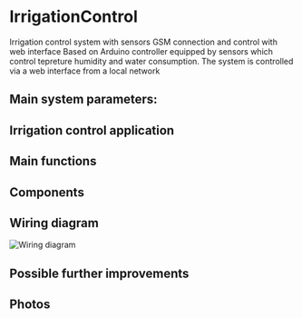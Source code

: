 # IrrigationControl
Irrigation control system with sensors GSM connection and control with web interface
Based on Arduino controller equipped by sensors which control tepreture humidity and water consumption. The system is controlled via a web interface from a local network 


## Main system parameters:


## Irrigation control application 


## Main functions 

## Components


## Wiring diagram
![Wiring diagram](https://github.com/Barabaniuk/.jpg)

## Possible further improvements


## Photos
